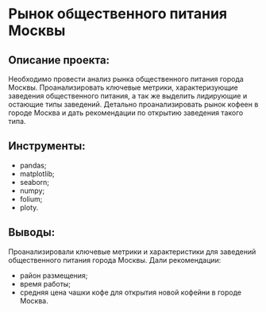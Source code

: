 # Рынок общественного питания Москвы 

## Описание проекта:  
Необходимо провести анализ рынка общественного питания города Москвы. Проанализировать ключевые метрики, характеризующие заведения общественного питания, а так же выделить лидирующие и остающие типы заведений. Детально проанализировать рынок кофеен в городе Москва и дать рекомендации по открытию заведения такого типа.

## Инструменты:
- pandas;
- matplotlib;
- seaborn;
- numpy;
- folium;
- ploty.
## Выводы:
Проанализировали ключевые метрики и характеристики для заведений общественного питания города Москвы. Дали рекомендации: 
- район размещения;
- время работы; 
- средняя цена чашки кофе
для открытия новой кофейни в городе Москва. 

